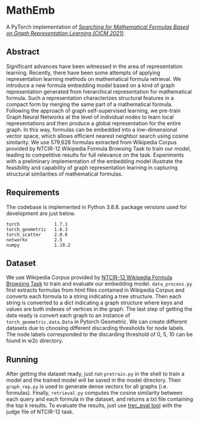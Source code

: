 # MathEmb
A PyTorch implementation of *[Searching for Mathematical Formulas Based on Graph Representation Learning (CICM 2021)](https://github.com/Franknewchen/MathEmb/blob/main/paper.pdf)*.

## Abstract
Significant advances have been witnessed in the area of representation learning. Recently, there have been some attempts of applying representation learning methods on mathematical formula retrieval. We introduce a new formula embedding model based on a kind of graph representation generated from hierarchical representation for mathematical formula. Such a representation characterizes structural features in a compact form by merging the same part of a mathematical formula. Following the approach of graph self-supervised learning, we pre-train Graph Neural Networks at the level of individual nodes to learn local representations and then produce a global representation for the entire graph. In this way, formulas can be embedded into a low-dimensional vector space, which allows efficient nearest neighbor search using cosine similarity. We use 579,628 formulas extracted from Wikipedia Corpus provided by NTCIR-12 Wikipedia Formula Browsing Task to train our model, leading to competitive results for full relevance on the task. Experiments with a preliminary implementation of the embedding model illustrate the feasibility and capability of graph representation learning in capturing structural similarities of mathematical formulas.

## Requirements
The codebase is implemented in Python 3.8.8. package versions used for development are just below.
```
torch             1.7.1
torch_geometric   1.6.3
torch_scatter     2.0.6
networkx          2.5
numpy             1.19.2
```

## Dataset
We use Wikipedia Corpus provided by [NTCIR-12 Wikipedia Formula Browsing Task](http://ntcir-math.nii.ac.jp/data/) to train and evaluate our embedding model. `data_process.py` first extracts formulas from html files contained in Wikipedia Corpus and converts each formula to a string indicating a tree structure. Then each string is converted to a dict indicating a graph structure where keys and values are both indexes of vertices in the graph. The last step of getting the data ready is convert each graph to an instance of `torch_geometric.data.Data` in Pytorch Geometric. We can create different datasets due to choosing different discarding thresholds for node labels. The node labels corresponded to the discarding threshold of 0, 5, 10 can be found in w2c directory.

## Running
After getting the dataset ready, just run `pretrain.py` in the shell to train a model and the trained model will be saved in the model directory. Then `graph_rep.py` is used to generate dense vectors for all graphs (i.e. formulas). Finally, `retrieval.py` computes the cosine similarity between each query and each formula in the dataset, and returns a txt file containing the top k results. To evaluate the results, just use [trec_eval tool](https://github.com/usnistgov/trec_eval) with the judge file of NTCIR-12 task.
